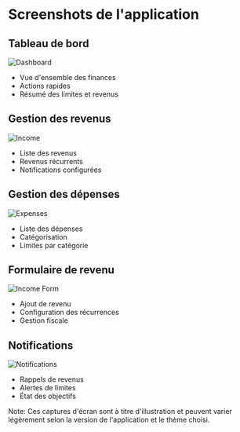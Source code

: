 # Screenshots de l'application

## Tableau de bord
![Dashboard](screenshots/dashboard.png)
- Vue d'ensemble des finances
- Actions rapides
- Résumé des limites et revenus

## Gestion des revenus
![Income](screenshots/income.png)
- Liste des revenus
- Revenus récurrents
- Notifications configurées

## Gestion des dépenses
![Expenses](screenshots/expenses.png)
- Liste des dépenses
- Catégorisation
- Limites par catégorie

## Formulaire de revenu
![Income Form](screenshots/income_form.png)
- Ajout de revenu
- Configuration des récurrences
- Gestion fiscale

## Notifications
![Notifications](screenshots/notifications.png)
- Rappels de revenus
- Alertes de limites
- État des objectifs

Note: Ces captures d'écran sont à titre d'illustration et peuvent varier légèrement selon la version de l'application et le thème choisi.
